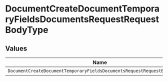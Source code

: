 # DocumentCreateDocumentTemporaryFieldsDocumentsRequestRequestBodyType


## Values

| Name                                                                       | Value                                                                      |
| -------------------------------------------------------------------------- | -------------------------------------------------------------------------- |
| `DocumentCreateDocumentTemporaryFieldsDocumentsRequestRequestBodyTypeName` | name                                                                       |